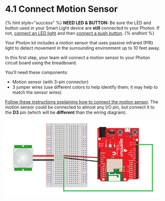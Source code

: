 # 4.1 Connect Motion Sensor

{% hint style="success" %}
**NEED LED & BUTTON:**  Be sure the LED and button used in your Smart Light device are **still** connected to your Photon. If not, [connect an LED light](https://docs.idew.org/code-internet-of-things/references/physical-outputs/led-lights#how-to-connect-led) and then [connect a push button](https://docs.idew.org/code-internet-of-things/references/physical-inputs/push-buttons#how-to-connect-button).
{% endhint %}

Your Photon kit includes a motion sensor that uses passive infrared \(PIR\) light to detect movement in the surrounding environment up to 10 feet away.

In this first step, your team will connect a motion sensor to your Photon circuit board using the breadboard.

You'll need these components:

* Motion sensor \(with 3-pin connector\)
* 3 jumper wires \(use different colors to help identify them; it may help to match the sensor wires\)

[Follow these instructions explaining how to connect the motion sensor](https://docs.idew.org/code-internet-of-things/references/physical-inputs/motion-sensor#how-to-connect-motion-sensor). The motion sensor could be connected to almost any I/O pin, but connect it to the **D3** pin \(which will be **different** than the wiring diagram\).

![Motion Sensor connected to Photon](../../.gitbook/assets/experiment-9a.jpg)



